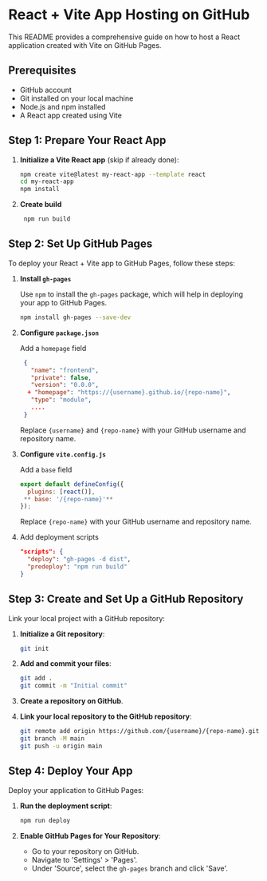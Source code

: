 # React + Vite App Hosting on GitHub

This README provides a comprehensive guide on how to host a React application created with Vite on GitHub Pages.

## Prerequisites

- GitHub account
- Git installed on your local machine
- Node.js and npm installed
- A React app created using Vite

## Step 1: Prepare Your React App

1. **Initialize a Vite React app** (skip if already done):
   ```bash
   npm create vite@latest my-react-app --template react
   cd my-react-app
   npm install
   ```
2. **Create build**
     ```bash
      npm run build
     ```

## Step 2: Set Up GitHub Pages

To deploy your React + Vite app to GitHub Pages, follow these steps:

1. **Install `gh-pages`**
   
    Use `npm` to install the `gh-pages` package, which will help in deploying your app to GitHub Pages.  
    ```bash
    npm install gh-pages --save-dev
    ```

2. **Configure `package.json`**

   Add a `homepage` field
   ```json
    {
      "name": "frontend",
      "private": false, 
      "version": "0.0.0",
     + "homepage": "https://{username}.github.io/{repo-name}",
      "type": "module",
      ....
    }
   ```
    Replace `{username}` and `{repo-name}` with your GitHub username and repository name.

3. **Configure `vite.config.js`**

    Add a `base` field
    ```js
    export default defineConfig({
      plugins: [react()],
     ** base: '/{repo-name}'**
    });
    ```
    Replace `{repo-name}` with your GitHub username and repository name.

  

 5. Add deployment scripts
     ```json
     "scripts": {
       "deploy": "gh-pages -d dist",
       "predeploy": "npm run build"
     }
     ```

  
      
## Step 3: Create and Set Up a GitHub Repository

Link your local project with a GitHub repository:

1. **Initialize a Git repository**:
   ```bash
   git init
   ```

2. **Add and commit your files**:
   ```bash
   git add .
   git commit -m "Initial commit"
   ```

3. **Create a repository on GitHub**.

4. **Link your local repository to the GitHub repository**:
   ```bash
   git remote add origin https://github.com/{username}/{repo-name}.git
   git branch -M main
   git push -u origin main
   ```

## Step 4: Deploy Your App

Deploy your application to GitHub Pages:

1. **Run the deployment script**:
   ```bash
   npm run deploy
   ```

2. **Enable GitHub Pages for Your Repository**:
   - Go to your repository on GitHub.
   - Navigate to 'Settings' > 'Pages'.
   - Under 'Source', select the `gh-pages` branch and click 'Save'.



